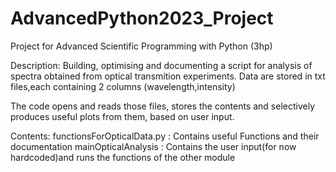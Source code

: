 # AdvancedPython2023_Project
Project for  Advanced Scientific Programming with Python (3hp)

Description: Building, optimising and documenting a script for analysis
of spectra obtained from optical transmition experiments. 
Data are stored in txt files,each containing 2 columns (wavelength,intensity)

The code opens and reads those files, stores the contents and selectively
produces useful plots from them, based on user input.

Contents:
functionsForOpticalData.py : Contains useful Functions and their documentation
mainOpticalAnalysis        : Contains the user input(for now hardcoded)and runs the functions of the other module

